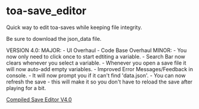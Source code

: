 # toa-save_editor
Quick way to edit toa-saves while keeping file integrity.

Be sure to download the json_data file.

VERSION 4.0:
  MAJOR:
    - UI Overhaul
    - Code Base Overhaul
  MINOR:
    - You now only need to click once to start edtiting a variable.
    - Search Bar now clears whenever you select a variable.
    - Whenever you open a save file it will now auto-add empty variables.
    - Improved Error Messages/Feedback in console.
    - It will now prompt you if it can't find 'data.json'.
    - You can now refresh the save - this will make it so you don't have to reload the save after playing for a bit.

<a href="http://www.mediafire.com/file/3xgvyexwitfyp0x/save_editor_v4.exe/file">Compiled Save Editor V4.0</a>
